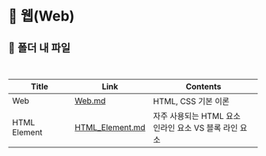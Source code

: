 # 📜 웹(Web)



## 🛒 폴더 내 파일

<br/>

| Title        | Link                                 | Contents                                                   |
| ------------ | ------------------------------------ | ---------------------------------------------------------- |
| Web          | [Web.md](./Web.md)                   | HTML, CSS 기본 이론                                        |
| HTML Element | [HTML_Element.md](./HTML_Element.md) | 자주 사용되는 HTML 요소<br />인라인 요소 VS 블록 라인 요소 |
